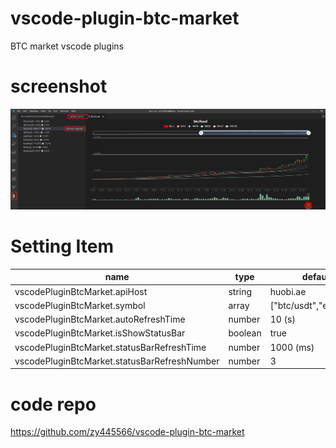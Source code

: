 # vscode-plugin-btc-market
BTC market vscode plugins

# screenshot 
![screenshot](https://raw.githubusercontent.com/zy445566/zy445566.github.io/master/vscode-plugin-btc-market/use.png)

# Setting Item
|  name   | type  | default  |
|  ----  | ----  | ----  |
| vscodePluginBtcMarket.apiHost  | string | huobi.ae |
| vscodePluginBtcMarket.symbol  | array | ["btc/usdt","eth/usdt"] |
| vscodePluginBtcMarket.autoRefreshTime  | number | 10 (s) |
| vscodePluginBtcMarket.isShowStatusBar  | boolean | true |
| vscodePluginBtcMarket.statusBarRefreshTime  | number | 1000 (ms) |
| vscodePluginBtcMarket.statusBarRefreshNumber | number | 3 |

# code repo
https://github.com/zy445566/vscode-plugin-btc-market
